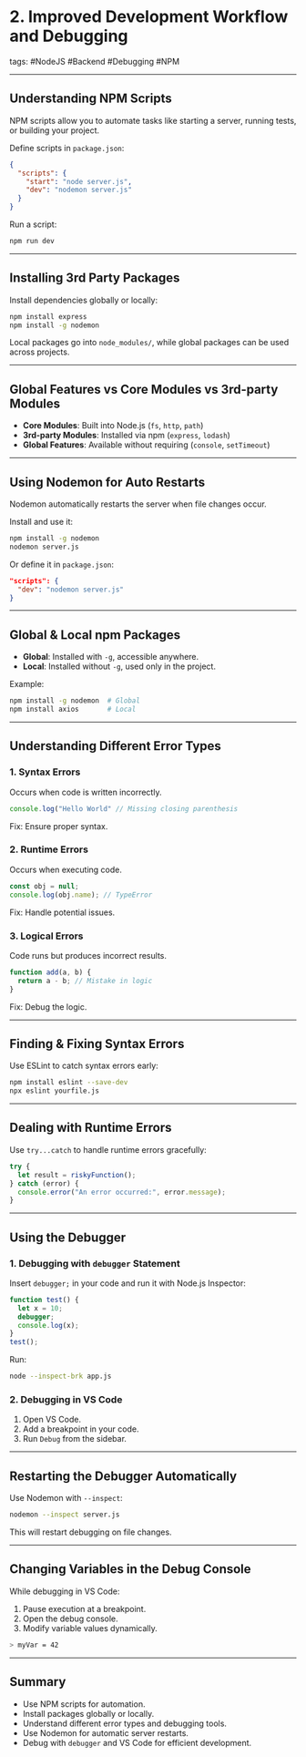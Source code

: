 # 2. Improved Development Workflow and Debugging

tags: #NodeJS #Backend #Debugging #NPM

---

## **Understanding NPM Scripts**
NPM scripts allow you to automate tasks like starting a server, running tests, or building your project.

Define scripts in `package.json`:
```json
{
  "scripts": {
    "start": "node server.js",
    "dev": "nodemon server.js"
  }
}
```
Run a script:
```sh
npm run dev
```

---

## **Installing 3rd Party Packages**
Install dependencies globally or locally:
```sh
npm install express
npm install -g nodemon
```
Local packages go into `node_modules/`, while global packages can be used across projects.

---

## **Global Features vs Core Modules vs 3rd-party Modules**
- **Core Modules**: Built into Node.js (`fs`, `http`, `path`)
- **3rd-party Modules**: Installed via npm (`express`, `lodash`)
- **Global Features**: Available without requiring (`console`, `setTimeout`)

---

## **Using Nodemon for Auto Restarts**
Nodemon automatically restarts the server when file changes occur.

Install and use it:
```sh
npm install -g nodemon
nodemon server.js
```
Or define it in `package.json`:
```json
"scripts": {
  "dev": "nodemon server.js"
}
```

---

## **Global & Local npm Packages**
- **Global**: Installed with `-g`, accessible anywhere.
- **Local**: Installed without `-g`, used only in the project.

Example:
```sh
npm install -g nodemon  # Global
npm install axios       # Local
```

---

## **Understanding Different Error Types**
### **1. Syntax Errors**
Occurs when code is written incorrectly.
```js
console.log("Hello World" // Missing closing parenthesis
```
Fix: Ensure proper syntax.

### **2. Runtime Errors**
Occurs when executing code.
```js
const obj = null;
console.log(obj.name); // TypeError
```
Fix: Handle potential issues.

### **3. Logical Errors**
Code runs but produces incorrect results.
```js
function add(a, b) {
  return a - b; // Mistake in logic
}
```
Fix: Debug the logic.

---

## **Finding & Fixing Syntax Errors**
Use ESLint to catch syntax errors early:
```sh
npm install eslint --save-dev
npx eslint yourfile.js
```

---

## **Dealing with Runtime Errors**
Use `try...catch` to handle runtime errors gracefully:
```js
try {
  let result = riskyFunction();
} catch (error) {
  console.error("An error occurred:", error.message);
}
```

---

## **Using the Debugger**
### **1. Debugging with `debugger` Statement**
Insert `debugger;` in your code and run it with Node.js Inspector:
```js
function test() {
  let x = 10;
  debugger;
  console.log(x);
}
test();
```
Run:
```sh
node --inspect-brk app.js
```

### **2. Debugging in VS Code**
1. Open VS Code.
2. Add a breakpoint in your code.
3. Run `Debug` from the sidebar.

---

## **Restarting the Debugger Automatically**
Use Nodemon with `--inspect`:
```sh
nodemon --inspect server.js
```
This will restart debugging on file changes.

---

## **Changing Variables in the Debug Console**
While debugging in VS Code:
1. Pause execution at a breakpoint.
2. Open the debug console.
3. Modify variable values dynamically.
```sh
> myVar = 42
```

---

## **Summary**
- Use NPM scripts for automation.
- Install packages globally or locally.
- Understand different error types and debugging tools.
- Use Nodemon for automatic server restarts.
- Debug with `debugger` and VS Code for efficient development.
